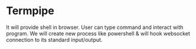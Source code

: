 # Termpipe

It will provide shell in browser. User can type command and interact with program.
We will create new process like powershell & will hook websocket connection to its standard input/output.
